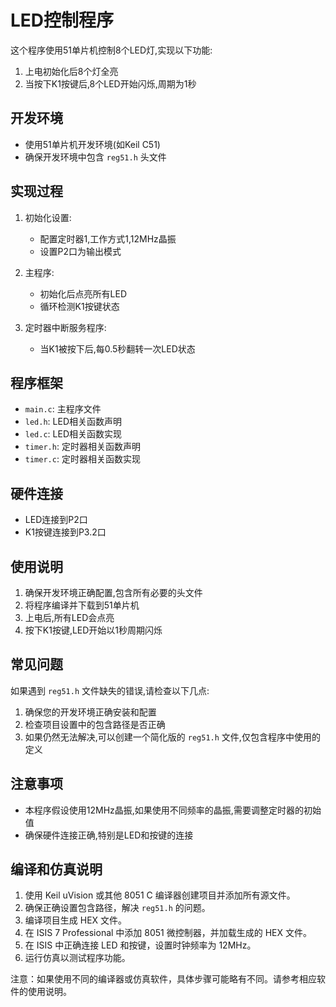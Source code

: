 # LED控制程序

这个程序使用51单片机控制8个LED灯,实现以下功能:

1. 上电初始化后8个灯全亮
2. 当按下K1按键后,8个LED开始闪烁,周期为1秒

## 开发环境

- 使用51单片机开发环境(如Keil C51)
- 确保开发环境中包含 `reg51.h` 头文件

## 实现过程

1. 初始化设置:
   - 配置定时器1,工作方式1,12MHz晶振
   - 设置P2口为输出模式

2. 主程序:
   - 初始化后点亮所有LED
   - 循环检测K1按键状态

3. 定时器中断服务程序:
   - 当K1被按下后,每0.5秒翻转一次LED状态

## 程序框架

- `main.c`: 主程序文件
- `led.h`: LED相关函数声明
- `led.c`: LED相关函数实现
- `timer.h`: 定时器相关函数声明
- `timer.c`: 定时器相关函数实现

## 硬件连接

- LED连接到P2口
- K1按键连接到P3.2口

## 使用说明

1. 确保开发环境正确配置,包含所有必要的头文件
2. 将程序编译并下载到51单片机
3. 上电后,所有LED会点亮
4. 按下K1按键,LED开始以1秒周期闪烁

## 常见问题

如果遇到 `reg51.h` 文件缺失的错误,请检查以下几点:

1. 确保您的开发环境正确安装和配置
2. 检查项目设置中的包含路径是否正确
3. 如果仍然无法解决,可以创建一个简化版的 `reg51.h` 文件,仅包含程序中使用的定义

## 注意事项

- 本程序假设使用12MHz晶振,如果使用不同频率的晶振,需要调整定时器的初始值
- 确保硬件连接正确,特别是LED和按键的连接

## 编译和仿真说明

1. 使用 Keil uVision 或其他 8051 C 编译器创建项目并添加所有源文件。
2. 确保正确设置包含路径，解决 `reg51.h` 的问题。
3. 编译项目生成 HEX 文件。
4. 在 ISIS 7 Professional 中添加 8051 微控制器，并加载生成的 HEX 文件。
5. 在 ISIS 中正确连接 LED 和按键，设置时钟频率为 12MHz。
6. 运行仿真以测试程序功能。

注意：如果使用不同的编译器或仿真软件，具体步骤可能略有不同。请参考相应软件的使用说明。
